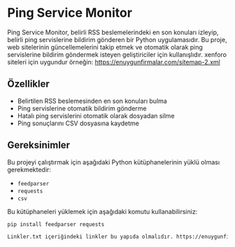 # Ping Service Monitor

Ping Service Monitor, belirli RSS beslemelerindeki en son konuları izleyip, belirli ping servislerine bildirim gönderen bir Python uygulamasıdır. Bu proje, web sitelerinin güncellemelerini takip etmek ve otomatik olarak ping servislerine bildirim göndermek isteyen geliştiriciler için kullanışlıdır. xenforo siteleri için uygundur örneğin: https://enuygunfirmalar.com/sitemap-2.xml

## Özellikler

- Belirtilen RSS beslemesinden en son konuları bulma
- Ping servislerine otomatik bildirim gönderme
- Hatalı ping servislerini otomatik olarak dosyadan silme
- Ping sonuçlarını CSV dosyasına kaydetme

## Gereksinimler

Bu projeyi çalıştırmak için aşağıdaki Python kütüphanelerinin yüklü olması gerekmektedir:

- `feedparser`
- `requests`
- `csv`

Bu kütüphaneleri yüklemek için aşağıdaki komutu kullanabilirsiniz:

```bash
pip install feedparser requests

Linkler.txt içeriğindeki linkler bu yapıda olmalıdır. https://enuygunfirmalar.com/forums/-/index.rss
